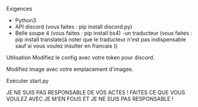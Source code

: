 Exigences 
- Python3
- API discord (vous faites : pip install discord.py)
- Belle soupe 4 (vous faites : pip install bs4)
-un traducteur (vous faites : pip install translate(à noter que le traducteur n'est pas indispensable sauf si vous voulez insulter en francais ))

Utilisation
Modifiez le config avec votre token pour discord.

Modifiez image avec votre emplacement d'images.

Exécuter start.py

JE NE SUIS PAS RESPONSABLE DE VOS ACTES ! FAITES CE QUE VOUS VOULEZ AVEC JE M'EN FOUS ET JE NE SUIS PAS RESPONSABLE !